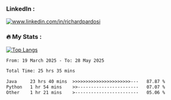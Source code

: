 

<h3>LinkedIn :</h3>
<div id="badges">
  <a href="https://www.linkedin.com/in/richardpardosi/">
    <img src="https://img.shields.io/badge/LinkedIn-blue?style=for-the-badge&logo=linkedin&logoColor=white" alt="www.linkedin.com/in/richardpardosi"/>
  </a>
</div>

### :fire: My Stats :
[![Top Langs](https://github-readme-stats.vercel.app/api/top-langs/?username=RichardPardosi&layout=compact&theme=vision-friendly-dark)](https://github.com/RichardPardosi)



<!--START_SECTION:waka-->

```txt
From: 19 March 2025 - To: 28 May 2025

Total Time: 25 hrs 35 mins

Java     23 hrs 40 mins  >>>>>>>>>>>>>>>>>>>>>>---   87.87 %
Python   1 hr 54 mins    >>-----------------------   07.07 %
Other    1 hr 21 mins    >------------------------   05.06 %
```

<!--END_SECTION:waka-->
